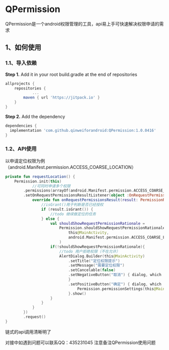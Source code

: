 # QPermission



QPermission是一个android权限管理的工具，api易上手可快速解决权限申请的需求

## 1、如何使用



### 1.1、导入依赖

**Step 1.** Add it in your root build.gradle at the end of repositories

```groovy
allprojects {
	repositories {
			...
		maven { url 'https://jitpack.io' }
	}
}
```

**Step 2.** Add the dependency

```groovy
dependencies {
  implementation 'com.github.qinweiforandroid:QPermission:1.0.0416'
}
```

### 1.2、API使用

以申请定位权限为例（android.Manifest.permission.ACCESS_COARSE_LOCATION）

```kotlin
private fun requestLocation() {
    Permission.init(this)
  			//可同时申请多个权限
        .permissions(arrayOf(android.Manifest.permission.ACCESS_COARSE_LOCATION) )
        .setOnRequestPermissionsResultListener(object :OnRequestPermissionsResultListener {
            override fun onRequestPermissionsResult(result: PermissionResult) {
              	//isGrant()用于判断是否已经授权
                if (result.isGrant()) {
                    //todo 继续做定位的任务
                } else {
                    val shouldShowRequestPermissionRationale =
                        Permission.shouldShowRequestPermissionRationale(
                            this@MainActivity,
                            android.Manifest.permission.ACCESS_COARSE_LOCATION
                        )
                    if(!shouldShowRequestPermissionRationale){
                        //todo 用户拒绝权限（不在允许）
                        AlertDialog.Builder(this@MainActivity)
                            .setTitle("定位权限提示")
                            .setMessage("需要定位权限")
                            .setCancelable(false)
                            .setNegativeButton("取消") { dialog, which ->
                            }
                            .setPositiveButton("确定") { dialog, which ->
                                Permission.permissionSettings(this@MainActivity, 100)
                            }.show()
                    }
                }
            }
        })
        .request()
}
```

链式的api调用清晰明了

对接中如遇到问题可以联系QQ：435231045 注意备注QPermission使用问题